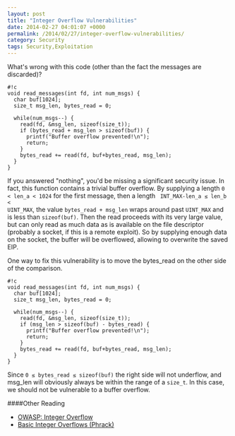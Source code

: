 ```yaml
---
layout: post
title: "Integer Overflow Vulnerabilities"
date: 2014-02-27 04:01:07 +0000
permalink: /2014/02/27/integer-overflow-vulnerabilities/
category: Security
tags: Security,Exploitation
---
```

What's wrong with this code (other than the fact the messages are discarded)?

    #!c
    void read_messages(int fd, int num_msgs) {
      char buf[1024];
      size_t msg_len, bytes_read = 0;
    
      while(num_msgs--) {
        read(fd, &msg_len, sizeof(size_t));
        if (bytes_read + msg_len > sizeof(buf)) {
          printf("Buffer overflow prevented!\n");
          return;
        }
        bytes_read += read(fd, buf+bytes_read, msg_len);
      }
    }

If you answered "nothing", you'd be missing a significant security issue.  In fact, this function contains a trivial buffer overflow.  By supplying a length <code>0 &lt; len_a &lt; 1024</code> for the first message, then a length <code> INT_MAX-len_a &le; len_b &lt; UINT_MAX</code>, the value <code>bytes_read + msg_len</code> wraps around past <code>UINT_MAX</code> and is less than <code>sizeof(buf)</code>.  Then the read proceeds with its very large value, but can only read as much data as is available on the file descriptor (probably a socket, if this is a remote exploit).  So by supplying enough data on the socket, the buffer will be overflowed, allowing to overwrite the saved EIP.

One way to fix this vulnerability is to move the bytes_read on the other side of the comparison.

    #!c
    void read_messages(int fd, int num_msgs) {
      char buf[1024];
      size_t msg_len, bytes_read = 0;
    
      while(num_msgs--) {
        read(fd, &msg_len, sizeof(size_t));
        if (msg_len > sizeof(buf) - bytes_read) {
          printf("Buffer overflow prevented!\n");
          return;
        }
        bytes_read += read(fd, buf+bytes_read, msg_len);
      }
    }

Since <code>0 &le; bytes_read &le; sizeof(buf)</code> the right side will not underflow, and msg_len will obviously always be within the range of a <code>size_t</code>.  In this case, we should not be vulnerable to a buffer overflow.

####Other Reading

  - [OWASP: Integer Overflow](https://www.owasp.org/index.php/Integer_overflow)
  - [Basic Integer Overflows (Phrack)](http://www.phrack.com/issues.html?issue=60&id=10)
